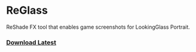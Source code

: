 # ReGlass
ReShade FX tool that enables game screenshots for LookingGlass Portrait.

### <a href="https://raw.githubusercontent.com/jbienz/ReGlass/main/LookingGlass.fx" download>Download Latest</a>  ###
